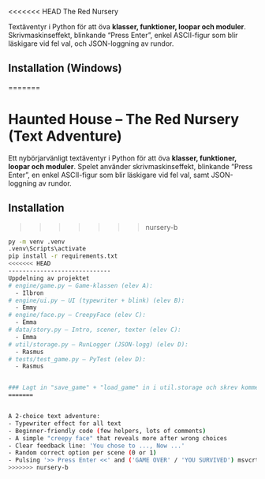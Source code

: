 <<<<<<< HEAD
The Red Nursery

Textäventyr i Python för att öva **klasser, funktioner, loopar och moduler**. Skrivmaskinseffekt, blinkande “Press Enter”, enkel ASCII-figur som blir läskigare vid fel val, och JSON-loggning av rundor.

## Installation (Windows)
=======
# Haunted House – The Red Nursery (Text Adventure)

Ett nybörjarvänligt textäventyr i Python för att öva **klasser, funktioner, loopar och moduler**. Spelet använder skrivmaskinseffekt, blinkande “Press Enter”, en enkel ASCII-figur som blir läskigare vid fel val, samt JSON-loggning av rundor.

## Installation
>>>>>>> nursery-b
```bash
py -m venv .venv
.venv\Scripts\activate
pip install -r requirements.txt
<<<<<<< HEAD
-----------------------------
Uppdelning av projektet
# engine/game.py – Game-klassen (elev A):
  - Ilbron
# engine/ui.py – UI (typewriter + blink) (elev B):
  - Emmy
# engine/face.py – CreepyFace (elev C):
  - Emma
# data/story.py – Intro, scener, texter (elev C):
  - Emma
# util/storage.py – RunLogger (JSON-logg) (elev D):
  - Rasmus
# tests/test_game.py – PyTest (elev D):
  - Rasmus


### Lagt in "save_game" + "load_game" in i util.storage och skrev kommentarer vad koderna gör. Jag testade även ifall funktionen fungerade genom att skapa test_storage.py fil. 100% passed. Skrev in lite random data exempelvis "health: 100" och "location: forest" och såg ifall load_game kunde ta info från det vi "saveat" genom detta "assert loaded_data == test_data". Fick error i början när jag försökte köra pytest från root i projektet och även efter det men löste det genom att skapa en pytest.ini fil, måste läsa mer om vad exakt det är för något. - Rasmus
=======


A 2-choice text adventure:
- Typewriter effect for all text
- Beginner-friendly code (few helpers, lots of comments)
- A simple "creepy face" that reveals more after wrong choices
- Clear feedback line: 'You chose to ..., Now ...'
- Random correct option per scene (0 or 1)
- Pulsing '>> Press Enter <<' and ('GAME OVER' / 'YOU SURVIVED') msvcrt (Windows)
>>>>>>> nursery-b
